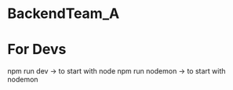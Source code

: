 # BackendTeam_A

# For Devs

npm run dev -> to start with node
npm run nodemon -> to start with nodemon
